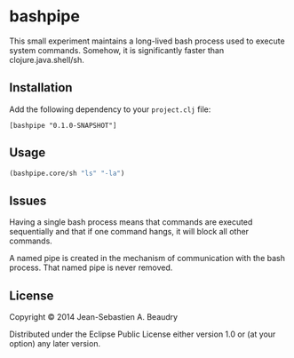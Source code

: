 # bashpipe

This small experiment maintains a long-lived bash process used to
execute system commands. Somehow, it is significantly faster than
clojure.java.shell/sh.

## Installation

Add the following dependency to your `project.clj` file:

```
[bashpipe "0.1.0-SNAPSHOT"]
```

## Usage

```clojure
(bashpipe.core/sh "ls" "-la")
```

## Issues

Having a single bash process means that commands are executed sequentially and that if one command hangs, it will block all other commands.

A named pipe is created in the mechanism of communication with the bash process. That named pipe is never removed.

## License

Copyright © 2014 Jean-Sebastien A. Beaudry

Distributed under the Eclipse Public License either version 1.0 or (at
your option) any later version.
